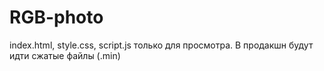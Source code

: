 # RGB-photo
index.html, style.css, script.js только для просмотра. В продакшн будут идти сжатые файлы (.min)
